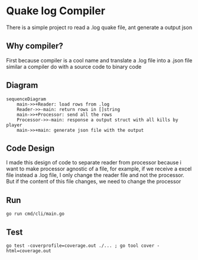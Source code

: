 # Quake log Compiler

There is a simple project ro read a .log quake file, ant generate a output json

## Why compiler?

First because compiler is a cool name and translate a .log file into a .json file similar a compiler do with a source code to binary code

## Diagram

```mermaid
sequenceDiagram
    main->>+Reader: load rows from .log
    Reader->>-main: return rows in []string
    main->>+Processor: send all the rows
    Processor->>-main: response a output struct with all kills by player
    main->>+main: generate json file with the output
```

## Code Design

I made this design of code to separate reader from processor because i want to make processor agnostic of a file, for example, if we receive a excel file instead a .log file, I only change the reader file and not the processor.
But if the content of this file changes, we need to change the processor

## Run

`go run cmd/cli/main.go`

## Test

`go test -coverprofile=coverage.out ./... ; go tool cover -html=coverage.out`